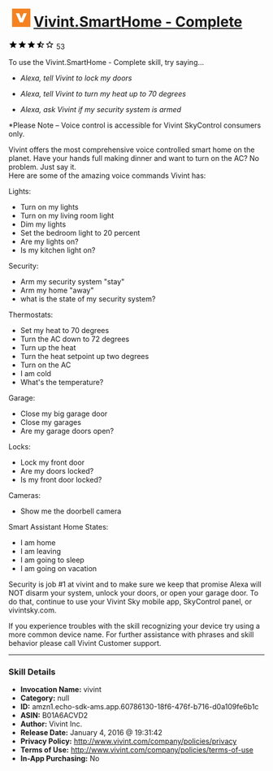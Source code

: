 # &nbsp;<img src="skill_icon" alt="Vivint.SmartHome - Complete icon" width="36"> [Vivint.SmartHome - Complete](http://alexa.amazon.com/#skills/amzn1.echo-sdk-ams.app.60786130-18f6-476f-b716-d0a109fe6b1c)
![3.5 stars](../../images/ic_star_black_18dp_1x.png)![3.5 stars](../../images/ic_star_black_18dp_1x.png)![3.5 stars](../../images/ic_star_black_18dp_1x.png)![3.5 stars](../../images/ic_star_half_black_18dp_1x.png)![3.5 stars](../../images/ic_star_border_black_18dp_1x.png) 53

To use the Vivint.SmartHome - Complete skill, try saying...

* *Alexa, tell Vivint to lock my doors*

* *Alexa, tell Vivint to turn my heat up to 70 degrees*

* *Alexa, ask Vivint if my security system is armed*

*Please Note – Voice control is accessible for Vivint SkyControl consumers only. 
 
Vivint offers the most comprehensive voice controlled smart home on the planet. Have your hands full making dinner and want to turn on the AC?  No problem.  Just say it.    
Here are some of the amazing voice commands Vivint has:
 
Lights:
* Turn on my lights
* Turn on my living room light
* Dim my lights
* Set the bedroom light to 20 percent
* Are my lights on?
* Is my kitchen light on?

Security:
* Arm my security system "stay"
* Arm my home "away"
* what is the state of my security system?

Thermostats:
* Set my heat to 70 degrees
* Turn the AC down to 72 degrees
* Turn up the heat
* Turn the heat setpoint up two degrees
* Turn on the AC
* I am cold
* What's the temperature?

Garage:
* Close my big garage door
* Close my garages
* Are my garage doors open?

Locks:
* Lock my front door
* Are my doors locked?
* Is my front door locked?

Cameras:
* Show me the doorbell camera

Smart Assistant Home States:
* I am home
* I am leaving
* I am going to sleep
* I am going on vacation

Security is job #1 at vivint and to make sure we keep that promise Alexa will NOT disarm your system, unlock your doors, or open your garage door.  To do that, continue to use your Vivint Sky mobile app, SkyControl panel, or vivintsky.com.

If you experience troubles with the skill recognizing your device try using a more common device name. For further assistance with phrases and skill behavior please call Vivint Customer support.

***

### Skill Details

* **Invocation Name:** vivint
* **Category:** null
* **ID:** amzn1.echo-sdk-ams.app.60786130-18f6-476f-b716-d0a109fe6b1c
* **ASIN:** B01A6ACVD2
* **Author:** Vivint Inc.
* **Release Date:** January 4, 2016 @ 19:31:42
* **Privacy Policy:** http://www.vivint.com/company/policies/privacy
* **Terms of Use:** http://www.vivint.com/company/policies/terms-of-use
* **In-App Purchasing:** No
